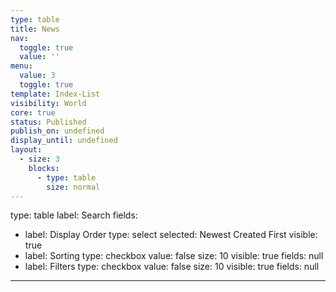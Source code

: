 ```yaml
---
type: table
title: News
nav:
  toggle: true
  value: ''
menu:
  value: 3
  toggle: true
template: Index-List
visibility: World
core: true
status: Published
publish_on: undefined
display_until: undefined
layout:
  - size: 3
    blocks:
      - type: table
        size: normal
---
```


type: table
label: Search
fields:
  - label: Display Order
    type: select
    selected: Newest Created First
    visible: true
  - label: Sorting
    type: checkbox
    value: false
    size: 10
    visible: true
    fields: null
  - label: Filters
    type: checkbox
    value: false
    size: 10
    visible: true
    fields: null

---
